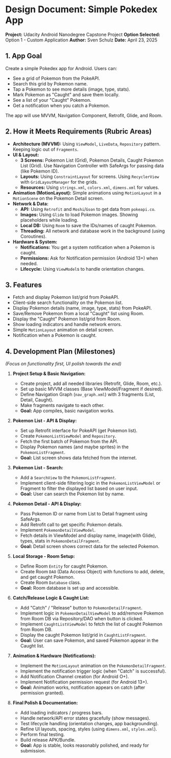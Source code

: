 # Design Document: Simple Pokedex App

**Project:** Udacity Android Nanodegree Capstone Project
**Option Selected:** Option 1 - Custom Application
**Author:** Sven Schulz
**Date:** April 23, 2025

## 1. App Goal

Create a simple Pokedex app for Android. Users can:
* See a grid of Pokemon from the PokeAPI.
* Search this grid by Pokemon name.
* Tap a Pokemon to see more details (image, type, stats).
* Mark Pokemon as "Caught" and save them locally.
* See a list of your "Caught" Pokemon.
* Get a notification when you catch a Pokemon.

The app will use MVVM, Navigation Component, Retrofit, Glide, and Room.

## 2. How it Meets Requirements (Rubric Areas)

* **Architecture (MVVM):** Using `ViewModel`, `LiveData`, `Repository` pattern. Keeping logic out of `Fragments`.
* **UI & Layout:**
    * **3 Screens:** Pokemon List (Grid), Pokemon Details, Caught Pokemon List (Grid). Use Navigation Controller with SafeArgs for passing data (like Pokemon ID).
    * **Layouts:** Using `ConstraintLayout` for screens. Using `RecyclerView` with `GridLayoutManager` for the grids.
    * **Resources:** Using `strings.xml`, `colors.xml`, `dimens.xml` for values.
* **Animation (MotionLayout):** Simple animations using `MotionLayout` in a `MotionScene` on the Pokemon Detail screen.
* **Network & Data:**
    * **API:** Using `Retrofit` and `Moshi`/`Gson` to get data from `pokeapi.co`.
    * **Images:** Using `Glide` to load Pokemon images. Showing placeholders while loading.
    * **Local DB:** Using `Room` to save the IDs/names of caught Pokemon.
    * **Threading:** All network and database work in the background (using Coroutines).
* **Hardware & System:**
    * **Notifications:** You get a system notification when a Pokemon is caught.
    * **Permissions:** Ask for Notification permission (Android 13+) when needed.
    * **Lifecycle:** Using `ViewModel`s to handle orientation changes.

## 3. Features

* Fetch and display Pokemon list/grid from PokeAPI.
* Client-side search functionality on the Pokemon list.
* Display Pokemon details (name, image, type, stats) from PokeAPI.
* Save/Remove Pokemon from a local "Caught" list using Room.
* Display the "Caught" Pokemon list/grid from Room.
* Show loading indicators and handle network errors.
* Simple `MotionLayout` animation on detail screen.
* Notification when a Pokemon is caught.

## 4. Development Plan (Milestones)

*(Focus on functionality first, UI polish towards the end)*

1.  **Project Setup & Basic Navigation:**
    * Create project, add all needed libraries (Retrofit, Glide, Room, etc.).
    * Set up basic MVVM classes (Base ViewModel/Fragment if desired).
    * Define Navigation Graph (`nav_graph.xml`) with 3 fragments (List, Detail, Caught).
    * Make fragments navigate to each other.
    * **Goal:** App compiles, basic navigation works.

2.  **Pokemon List - API & Display:**
    * Set up Retrofit interface for PokeAPI (get Pokemon list).
    * Create `PokemonListViewModel` and `Repository`.
    * Fetch the first batch of Pokemon from the API.
    * Display Pokemon names (and maybe sprites) in the `PokemonListFragment`.
    * **Goal:** List screen shows data fetched from the internet.

3.  **Pokemon List - Search:**
    * Add a `SearchView` to the `PokemonListFragment`.
    * Implement client-side filtering logic in the `PokemonListViewModel` or Fragment to filter the displayed list based on user input.
    * **Goal:** User can search the Pokemon list by name.

4.  **Pokemon Detail - API & Display:**
    * Pass Pokemon ID or name from List to Detail fragment using SafeArgs.
    * Add Retrofit call to get specific Pokemon details.
    * Implement `PokemonDetailViewModel`.
    * Fetch details in ViewModel and display name, image(with Glide), types, stats in `PokemonDetailFragment`.
    * **Goal:** Detail screen shows correct data for the selected Pokemon.

5.  **Local Storage - Room Setup:**
    * Define Room `Entity` for caught Pokemon.
    * Create Room `DAO` (Data Access Object) with functions to add, delete, and get caught Pokemon.
    * Create Room `Database` class.
    * **Goal:** Room database is set up and accessible.

6.  **Catch/Release Logic & Caught List:**
    * Add "Catch" / "Release" button to `PokemonDetailFragment`.
    * Implement logic in `PokemonDetailViewModel` to add/remove Pokemon from Room DB via Repository/DAO when button is clicked.
    * Implement `CaughtListViewModel` to fetch the list of caught Pokemon from Room DB.
    * Display the caught Pokemon list/grid in `CaughtListFragment`.
    * **Goal:** User can save Pokemon, and saved Pokemon appear in the Caught list.

7.  **Animation & Hardware (Notifications):**
    * Implement the `MotionLayout` animation on the `PokemonDetailFragment`.
    * Implement the notification trigger logic (when "Catch" is successful).
    * Add Notification Channel creation (for Android O+).
    * Implement Notification permission request (for Android 13+).
    * **Goal:** Animation works, notification appears on catch (after permission granted).

8.  **Final Polish & Documentation:**
    * Add loading indicators / progress bars.
    * Handle network/API error states gracefully (show messages).
    * Test lifecycle handling (orientation changes, app backgrounding).
    * Refine UI layouts, spacing, styles (using `dimens.xml`, `styles.xml`).
    * Perform final testing.
    * Build release APK/Bundle.
    * **Goal:** App is stable, looks reasonably polished, and ready for submission.